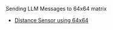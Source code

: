 
Sending LLM Messages to 64x64 matrix

- [Distance Sensor using 64x64](https://www.youtube.com/watch?v=lvr1SKRGgqc&t=149s)
